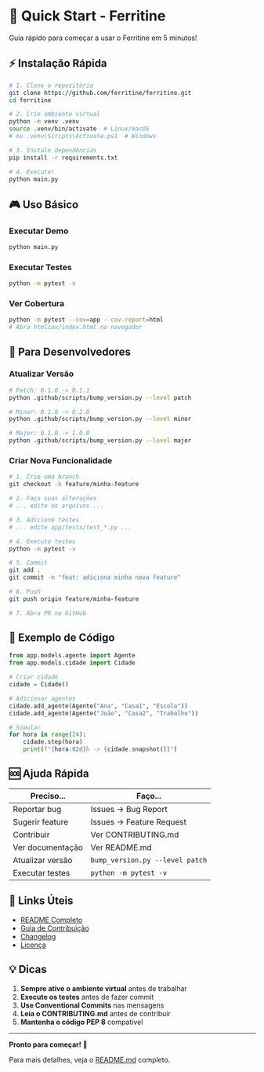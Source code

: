 # 🚀 Quick Start - Ferritine

Guia rápido para começar a usar o Ferritine em 5 minutos!

## ⚡ Instalação Rápida

```bash
# 1. Clone o repositório
git clone https://github.com/ferritine/ferritine.git
cd ferritine

# 2. Crie ambiente virtual
python -m venv .venv
source .venv/bin/activate  # Linux/macOS
# ou .venv\Scripts\Activate.ps1  # Windows

# 3. Instale dependências
pip install -r requirements.txt

# 4. Execute!
python main.py
```

## 🎮 Uso Básico

### Executar Demo
```bash
python main.py
```

### Executar Testes
```bash
python -m pytest -v
```

### Ver Cobertura
```bash
python -m pytest --cov=app --cov-report=html
# Abra htmlcov/index.html no navegador
```

## 🔧 Para Desenvolvedores

### Atualizar Versão
```bash
# Patch: 0.1.0 -> 0.1.1
python .github/scripts/bump_version.py --level patch

# Minor: 0.1.0 -> 0.2.0
python .github/scripts/bump_version.py --level minor

# Major: 0.1.0 -> 1.0.0
python .github/scripts/bump_version.py --level major
```

### Criar Nova Funcionalidade
```bash
# 1. Crie uma branch
git checkout -b feature/minha-feature

# 2. Faça suas alterações
# ... edite os arquivos ...

# 3. Adicione testes
# ... edite app/tests/test_*.py ...

# 4. Execute testes
python -m pytest -v

# 5. Commit
git add .
git commit -m "feat: adiciona minha nova feature"

# 6. Push
git push origin feature/minha-feature

# 7. Abra PR no GitHub
```

## 📝 Exemplo de Código

```python
from app.models.agente import Agente
from app.models.cidade import Cidade

# Criar cidade
cidade = Cidade()

# Adicionar agentes
cidade.add_agente(Agente("Ana", "Casa1", "Escola"))
cidade.add_agente(Agente("João", "Casa2", "Trabalho"))

# Simular
for hora in range(24):
    cidade.step(hora)
    print(f"{hora:02d}h -> {cidade.snapshot()}")
```

## 🆘 Ajuda Rápida

| Preciso... | Faço... |
|------------|---------|
| Reportar bug | Issues → Bug Report |
| Sugerir feature | Issues → Feature Request |
| Contribuir | Ver CONTRIBUTING.md |
| Ver documentação | Ver README.md |
| Atualizar versão | `bump_version.py --level patch` |
| Executar testes | `python -m pytest -v` |

## 🔗 Links Úteis

- [README Completo](README.md)
- [Guia de Contribuição](CONTRIBUTING.md)
- [Changelog](CHANGELOG.md)
- [Licença](LICENSE)

## 💡 Dicas

1. **Sempre ative o ambiente virtual** antes de trabalhar
2. **Execute os testes** antes de fazer commit
3. **Use Conventional Commits** nas mensagens
4. **Leia o CONTRIBUTING.md** antes de contribuir
5. **Mantenha o código PEP 8** compatível

---

**Pronto para começar! 🚀**

Para mais detalhes, veja o [README.md](README.md) completo.

